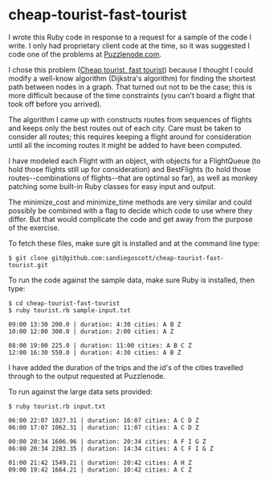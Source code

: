 # cheap-tourist-fast-tourist

I wrote this Ruby code in response to a request for a sample of the code I write. I only had proprietary client code at the time, so it was suggested I code one of the problems at [Puzzlenode.com](http://www.puzzlenode.com).

I chose this problem ([Cheap tourist, fast tourist](http://www.puzzlenode.com/puzzles/2-cheap-tourist-fast-tourist)) because I thought I could modify a well-know algorithm (Dijkstra's algorithm) for finding the shortest path between nodes in a graph. That turned out not to be the case; this is more difficult because of the time constraints (you can't board a flight that took off before you arrived).

The algorithm I came up with constructs routes from sequences of flights and keeps only the best routes out of each city. Care must be taken to consider all routes; this requires keeping a flight around for consideration until all the incoming routes it might be added to have been computed.

I have modeled each Flight with an object, with objects for a FlightQueue (to hold those flights still up for consideration) and BestFlights (to hold those routes--combinations of flights--that are optimal so far), as well as monkey patching some built-in Ruby classes for easy input and output.

The minimize_cost and minimize_time methods are very similar and could possibly be combined with a flag to decide which code to use where they differ. But that would complicate the code and get away from the purpose of the exercise.

To fetch these files, make sure git is installed and at the command line type:

```
$ git clone git@github.com:sandiegoscott/cheap-tourist-fast-tourist.git
```

To run the code against the sample data, make sure Ruby is installed, then type:

```
$ cd cheap-tourist-fast-tourist
$ ruby tourist.rb sample-input.txt

09:00 13:30 200.0 | duration: 4:30 cities: A B Z
10:00 12:00 300.0 | duration: 2:00 cities: A Z

08:00 19:00 225.0 | duration: 11:00 cities: A B C Z
12:00 16:30 550.0 | duration: 4:30 cities: A B Z
```

I have added the duration of the trips and the id's of the cities travelled through to the output requested at Puzzlenode.

To run against the large data sets provided:

```
$ ruby tourist.rb input.txt

06:00 22:07 1027.31 | duration: 16:07 cities: A C D Z
06:00 17:07 1062.31 | duration: 11:07 cities: A C D Z

00:00 20:34 1606.96 | duration: 20:34 cities: A F I G Z
06:00 20:34 2283.35 | duration: 14:34 cities: A C F I G Z

01:00 21:42 1549.21 | duration: 20:42 cities: A H Z
09:00 19:42 1664.21 | duration: 10:42 cities: A C Z
```
